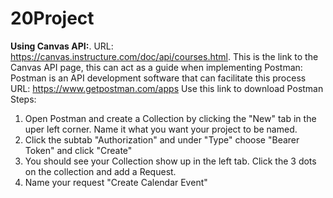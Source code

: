 # 20Project

**Using Canvas API:**.
URL: https://canvas.instructure.com/doc/api/courses.html.
  This is the link to the Canvas API page, this can act as a guide when implementing 
Postman:
  Postman is an API development software that can facilitate this process
  URL: https://www.getpostman.com/apps 
    Use this link to download Postman 
Steps:
  1. Open Postman and create a Collection by clicking the "New" tab in the uper left corner. Name it what you want your project to be          named.
  2. Click the subtab "Authorization" and under "Type" choose "Bearer Token" and click "Create"
  3. You should see your Collection show up in the left tab. Click the 3 dots on the collection and add a Request. 
  4. Name your request "Create Calendar Event"
  
  
